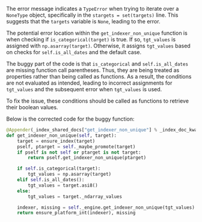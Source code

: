 The error message indicates a `TypeError` when trying to iterate over a `NoneType` object, specifically in the `stargets = set(targets)` line. This suggests that the `targets` variable is `None`, leading to the error.

The potential error location within the `get_indexer_non_unique` function is when checking if `is_categorical(target)` is true. If so, `tgt_values` is assigned with `np.asarray(target)`. Otherwise, it assigns `tgt_values` based on checks for `self.is_all_dates` and the default case. 

The buggy part of the code is that `is_categorical` and `self.is_all_dates` are missing function call parentheses. Thus, they are being treated as properties rather than being called as functions. As a result, the conditions are not evaluated as intended, leading to incorrect assignments for `tgt_values` and the subsequent error when `tgt_values` is used. 

To fix the issue, these conditions should be called as functions to retrieve their boolean values.

Below is the corrected code for the buggy function:

```python
@Appender(_index_shared_docs["get_indexer_non_unique"] % _index_doc_kwargs)
def get_indexer_non_unique(self, target):
    target = ensure_index(target)
    pself, ptarget = self._maybe_promote(target)
    if pself is not self or ptarget is not target:
        return pself.get_indexer_non_unique(ptarget)

    if self.is_categorical(target):
        tgt_values = np.asarray(target)
    elif self.is_all_dates():
        tgt_values = target.asi8()
    else:
        tgt_values = target._ndarray_values

    indexer, missing = self._engine.get_indexer_non_unique(tgt_values)
    return ensure_platform_int(indexer), missing
```